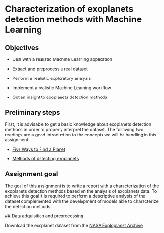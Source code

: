 # Characterization of exoplanets detection methods with Machine Learning

## Objectives

* Deal with a realistic Machine Learning application 

* Extract and preprocess a real dataset

* Perform a realistic exploratory analysis

* Implement a realistic Machine Learning workflow

* Get an insight to exoplanets detection methods

## Preliminary steps

First, it is advisable to get a basic knowledge about exoplanets detection methods in order to properly interpret the dataset. The following two readings are a good introduction to the concepts we will be handling in this assignment.

* [Five Ways to Find a Planet](https://exoplanets.nasa.gov/5-ways-to-find-a-planet/)

* [Methods of detecting exoplanets](https://en.wikipedia.org/wiki/Methods_of_detecting_exoplanets)

## Assignment goal

The goal of this assignment is to write a report with a characterization of the exoplanets detection methods based on the analysis of exoplanets data. To achieve this goal it is required to perform a descriptive analysis of the dataset complemented with the development of models able to characterize the detection methods.

## Data adquisition and preprocessing

Download the exoplanet dataset from the [NASA Exploplanet Archive](https://exoplanetarchive.ipac.caltech.edu/cgi-bin/TblView/nph-tblView?app=ExoTbls&config=planets).
